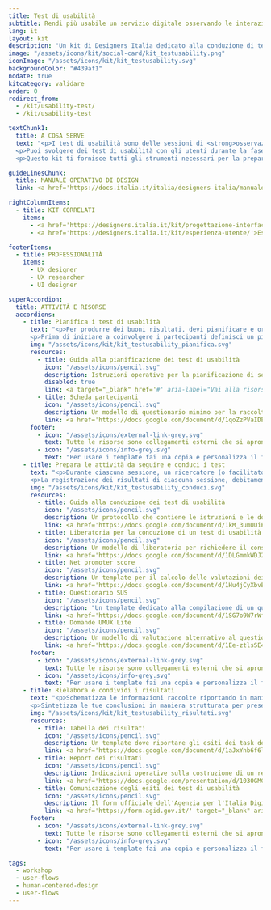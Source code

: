 ```yaml
---
title: Test di usabilità
subtitle: Rendi più usabile un servizio digitale osservando le interazioni degli utenti
lang: it
layout: kit
description: "Un kit di Designers Italia dedicato alla conduzione di test di usabilità di un servizio digitale"
image: "/assets/icons/kit/social-card/kit_testusability.png"
iconImage: "/assets/icons/kit/kit_testusability.svg"
backgroundColor: "#439af1"
nodate: true
kitcategory: validare
order: 0
redirect_from:
  - /kit/usability-test/
  - /kit/usability-test

textChunk1:
  title: A COSA SERVE
  text: "<p>I test di usabilità sono delle sessioni di <strong>osservazione diretta dell’interazione tra un utente e un servizio digitale.</strong> I test vengono svolti assegnando all’utente uno o più attività da svolgere e analizzando il suo comportamento nel portarli a termine.</p>
  <p>Puoi svolgere dei test di usabilità con gli utenti durante la fase di sviluppo del servizio, per verificare il loro comportamento e apportare eventuali modifiche in corso d’opera, oppure quando un servizio digitale è già in uso, per capire eventuali problemi di utilizzo e riprogettare di conseguenza alcuni componenti in ottica di miglioramento.</p>
  <p>Questo kit ti fornisce tutti gli strumenti necessari per la preparazione, conduzione e l’analisi dei risultati di un test di usabilità, sulla base di quanto indicato nel Protocollo eGLU.</p>"

guideLinesChunk:
  title: MANUALE OPERATIVO DI DESIGN
  link: <a href='https://docs.italia.it/italia/designers-italia/manuale-operativo-design-docs/it/versione-corrente/doc/design-research/test-usabilita.html' target="_blank" aria-label="Test di usabilità (link esterno)">Test di usabilità</a>

rightColumnItems:
  - title: KIT CORRELATI
    items:
      - <a href='https://designers.italia.it/kit/progettazione-interfaccia/'>Progettazione interfaccia</a>
      - <a href='https://designers.italia.it/kit/esperienza-utente/'>Esperienza utente</a>

footerItems:
  - title: PROFESSIONALITÀ
    items:
      - UX designer
      - UX researcher
      - UI designer

superAccordion:
  title: ATTIVITÀ E RISORSE
  accordions:
    - title: Pianifica i test di usabilità
      text: "<p>Per produrre dei buoni risultati, devi pianificare e organizzare le sessioni di test nel dettaglio, definendo in una fase preliminare il numero e la tipologia di utenti coinvolti, la modalità di svolgimento del test, il metodo di misurazione scelto e i task da verificare.</p>
      <p>Prima di iniziare a coinvolgere i partecipanti definisci un piano di massima per assicurarti di andare nella giusta direzione durante le sessioni, e poter elaborare risultati utili all’obiettivo della ricerca.</p>"
      img: "/assets/icons/kit/kit_testusability_pianifica.svg"
      resources:
        - title: Guida alla pianificazione dei test di usabilità
          icon: "/assets/icons/pencil.svg"
          description: Istruzioni operative per la pianificazione di sessioni di test di usabilità
          disabled: true
          link: <a target="_blank" href='#' aria-label="Vai alla risorsa (link esterno)" >Vai alla risorsa</a>
        - title: Scheda partecipanti
          icon: "/assets/icons/pencil.svg"
          description: Un modello di questionario minimo per la raccolta dei dati anagrafici dei tester
          link: <a href='https://docs.google.com/document/d/1qoZzPVaIDE8sKg1Fa6JKSG-EPsy_YTtgSlDaV7O4X2c/edit?usp=sharing' target="_blank" aria-label="Vai alla risorsa (link esterno)">Vai alla risorsa</a>
      footer:
        - icon: "/assets/icons/external-link-grey.svg"
          text: Tutte le risorse sono collegamenti esterni che si aprono in una nuova finestra.
        - icon: "/assets/icons/info-grey.svg"
          text: "Per usare i template fai una copia e personalizza il file: trovi le istruzioni nella prima pagina della risorsa."
    - title: Prepara le attività da seguire e conduci i test
      text: "<p>Durante ciascuna sessione, un ricercatore (o facilitatore) affianca il partecipante, descrivendo i task da svolgere, osservando l’interazione in modo diretto (senza interruzioni) e aspettando il termine di ogni operazione per approfondire con ulteriori domande.</p>
      <p>La registrazione dei risultati di ciascuna sessione, debitamente anonimizzati, è necessaria per redigere un report finale dell’attività, ovvero un documento che mette in luce gli aspetti funzionanti e/o critici dell’esperienza d’uso attuale sulla base dei dati raccolti.</p>"
      img: "/assets/icons/kit/kit_testusability_conduci.svg"
      resources:
        - title: Guida alla conduzione dei test di usabilità
          icon: "/assets/icons/pencil.svg"
          description: Un protocollo che contiene le istruzioni e le domande aperte da chiedere durante l'intervista
          link: <a href='https://docs.google.com/document/d/1kM_3umUUiPp51iTsfsoQKhdV2-FD6bjKKFp17xTB124/edit?usp=sharing' target="_blank" aria-label="Vai alla risorsa (link esterno)" >Vai alla risorsa</a>
        - title: Liberatoria per la conduzione di un test di usabilità
          icon: "/assets/icons/pencil.svg"
          description: Un modello di liberatoria per richiedere il consenso dei partecipanti alla registrazione
          link: <a href='https://docs.google.com/document/d/1DLGmmkWDJ2fpzEOwZN7JVFHqbK-d118Jy97WU3zjA9M/edit?usp=sharing' target="_blank" aria-label="Vai alla risorsa (link esterno)">Vai alla risorsa</a>
        - title: Net promoter score
          icon: "/assets/icons/pencil.svg"
          description: Un template per il calcolo delle valutazioni dei test basato sul Net Promoter Score
          link: <a href='https://docs.google.com/document/d/1Hu4jCyXbvE_YeEcXyYufxYJuspQH-artlPIfSzwFWek/edit?usp=sharing' target="_blank" aria-label="Vai alla risorsa (link esterno)" >Vai alla risorsa</a>
        - title: Questionario SUS
          icon: "/assets/icons/pencil.svg"
          description: "Un template dedicato alla compilazione di un questionario SUS (System Usability Scale)"
          link: <a href='https://docs.google.com/document/d/1SG7o9W7rWfHRuIomwFJYEi7MDJ-WwdNb314uD5bH8vQ/edit?usp=sharing' target="_blank" aria-label="Vai alla risorsa (link esterno)" >Vai alla risorsa</a>
        - title: Domande UMUX Lite
          icon: "/assets/icons/pencil.svg"
          description: Un modello di valutazione alternativo al questionario SUS
          link: <a href='https://docs.google.com/document/d/1Ee-ztlsSE4SKZXg4hlyIz-iwxTJyr7P_G06MchnNwvA/edit?usp=sharing' target="_blank" aria-label="Vai alla risorsa (link esterno)" >Vai alla risorsa</a>
      footer:
        - icon: "/assets/icons/external-link-grey.svg"
          text: Tutte le risorse sono collegamenti esterni che si aprono in una nuova finestra.
        - icon: "/assets/icons/info-grey.svg"
          text: "Per usare i template fai una copia e personalizza il file: trovi le istruzioni nella prima pagina della risorsa."
    - title: Rielabora e condividi i risultati
      text: "<p>Schematizza le informazioni raccolte riportando in maniera sintetica i resoconti verbali dei partecipanti per analizzarli sotto diversi punti di vista e sintetizzarli. Categorizza e classifica le evidenze per poi rielaborarle in maniera trasversale e identificare tematiche rilevanti rispetto agli obiettivi della ricerca.</p>
      <p>Sintetizza le tue conclusioni in maniera strutturata per presentarle agli altri stakeholder di progetto e produrre una relazione ad-hoc.</p>"
      img: "/assets/icons/kit/kit_testusability_risultati.svg"
      resources:
        - title: Tabella dei risultati
          icon: "/assets/icons/pencil.svg"
          description: Un template dove riportare gli esiti dei task dei partecipanti al test di usabilità
          link: <a href='https://docs.google.com/document/d/1aJxYnb6f6lLYMqsYEGgZ9d4qTwQbR62mDiSlWpU-9zY/edit?usp=sharing' target="_blank" aria-label="Vai alla risorsa (link esterno)" >Vai alla risorsa</a>
        - title: Report dei risultati
          icon: "/assets/icons/pencil.svg"
          description: Indicazioni operative sulla costruzione di un report relativo ai risultati dei test
          link: <a href='https://docs.google.com/presentation/d/1030GMGiy6SgGBSDfGgvlXr0HblcGlmuku7VkeaPtbfM/edit?usp=sharing' target="_blank" aria-label="Vai alla risorsa (link esterno)" >Vai alla risorsa</a>
        - title: Comunicazione degli esiti dei test di usabilità
          icon: "/assets/icons/pencil.svg"
          description: Il form ufficiale dell'Agenzia per l'Italia Digitale dedicato alla comunicazione degli esiti dei test
          link: <a href='https://form.agid.gov.it/' target="_blank" aria-label="Vai alla risorsa (link esterno)" >Vai alla risorsa</a>
      footer:
        - icon: "/assets/icons/external-link-grey.svg"
          text: Tutte le risorse sono collegamenti esterni che si aprono in una nuova finestra.
        - icon: "/assets/icons/info-grey.svg"
          text: "Per usare i template fai una copia e personalizza il file: trovi le istruzioni nella prima pagina della risorsa."

tags:
  - workshop
  - user-flows
  - human-centered-design
  - user-flows
---
```

